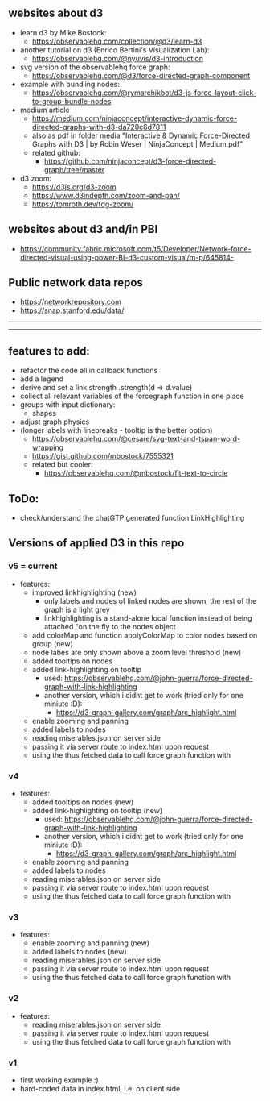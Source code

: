

## websites about d3


- learn d3 by Mike Bostock:
  - https://observablehq.com/collection/@d3/learn-d3
- another tutorial on d3 (Enrico Bertini's Visualization Lab):
  - https://observablehq.com/@nyuvis/d3-introduction
- svg version of the observablehq force graph:
  - https://observablehq.com/@d3/force-directed-graph-component
- example with bundling nodes:
  - https://observablehq.com/@rymarchikbot/d3-js-force-layout-click-to-group-bundle-nodes
- medium article 
  - https://medium.com/ninjaconcept/interactive-dynamic-force-directed-graphs-with-d3-da720c6d7811
  - also as pdf in folder media "Interactive & Dynamic Force-Directed Graphs with D3 | by Robin Weser | NinjaConcept | Medium.pdf"
  - related github:
    - https://github.com/ninjaconcept/d3-force-directed-graph/tree/master
- d3 zoom:
  - https://d3js.org/d3-zoom
  - https://www.d3indepth.com/zoom-and-pan/
  - https://tomroth.dev/fdg-zoom/


## websites about d3 and/in PBI
- https://community.fabric.microsoft.com/t5/Developer/Network-force-directed-visual-using-power-BI-d3-custom-visual/m-p/645814- 

## Public network data repos
- https://networkrepository.com
- https://snap.stanford.edu/data/


---
---


## features to add:
- refactor the code all in callback functions
- add a legend
- derive and set a link strength .strength(d => d.value) 
- collect all relevant variables of the forcegraph function in one place
- groups with input dictionary:
  - shapes
- adjust graph physics
- (longer labels with linebreaks - tooltip is the better option)
  - https://observablehq.com/@cesare/svg-text-and-tspan-word-wrapping
  - https://gist.github.com/mbostock/7555321
  - related but cooler:
    - https://observablehq.com/@mbostock/fit-text-to-circle

## ToDo:
- check/understand the chatGTP generated function LinkHighlighting

## Versions of applied D3 in this repo

### v5 = current
- features:
  - improved linkhighlighting (new)
    - only labels and nodes of linked nodes are shown, the rest of the graph is a light grey
    - linkhighlighting is a stand-alone local function instead of being attached "on the fly to the nodes object
  - add colorMap and function applyColorMap to color nodes based on group (new)
  - node labes are only shown above a zoom level threshold (new)
  - added tooltips on nodes
  - added link-highlighting on tooltip
    - used: https://observablehq.com/@john-guerra/force-directed-graph-with-link-highlighting
    - another version, which i didnt get to work (tried only for one miniute :D):
      - https://d3-graph-gallery.com/graph/arc_highlight.html
  - enable zooming and panning
  - added labels to nodes
  - reading miserables.json on server side
  - passing it via server route to index.html upon request
  - using the thus fetched data to call force graph function with

### v4
- features:
  - added tooltips on nodes (new)
  - added link-highlighting on tooltip (new)
    - used: https://observablehq.com/@john-guerra/force-directed-graph-with-link-highlighting
    - another version, which i didnt get to work (tried only for one miniute :D):
      - https://d3-graph-gallery.com/graph/arc_highlight.html
  - enable zooming and panning
  - added labels to nodes
  - reading miserables.json on server side
  - passing it via server route to index.html upon request
  - using the thus fetched data to call force graph function with

### v3
- features:
  - enable zooming and panning (new)
  - added labels to nodes (new)
  - reading miserables.json on server side
  - passing it via server route to index.html upon request
  - using the thus fetched data to call force graph function with

### v2
- features:
  - reading miserables.json on server side
  - passing it via server route to index.html upon request
  - using the thus fetched data to call force graph function with

### v1
- first working example :)
- hard-coded data in index.html, i.e. on client side

